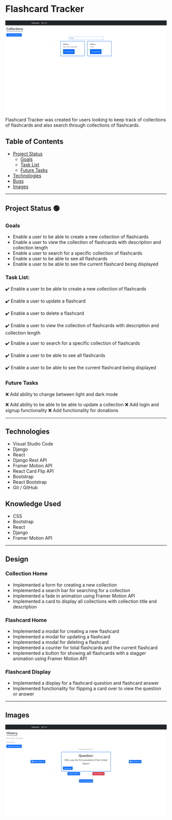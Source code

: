 # Flashcard Tracker

![](Images/FlashcardHome.png)

Flashcard Tracker was created for users looking to keep track of collections of flashcards and also search through collections of flashcards.

## Table of Contents
- [Project Status](#project-status)
   - [Goals](#goals)
   - [Task List](#task-list)
   - [Future Tasks](#future-tasks)
- [Technologies](#technologies)
- [Bugs](#bugs)
- [Images](#images)

---
## Project Status :green_circle:
### Goals
- Enable a user to be able to create a new collection of flashcards
- Enable a user to view the collection of flashcards with description and collection length
- Enable a user to search for a specific collection of flashcards
- Enable a user to be able to see all flashcards
- Enable a user to be able to see the current flashcard being displayed

### Task List: 

:heavy_check_mark: Enable a user to be able to create a new collection of flashcards

:heavy_check_mark: Enable a user to update a flashcard

:heavy_check_mark: Enable a user to delete a flashcard

:heavy_check_mark: Enable a user to view the collection of flashcards with description and collection length

:heavy_check_mark: Enable a user to search for a specific collection of flashcards

:heavy_check_mark: Enable a user to be able to see all flashcards

:heavy_check_mark: Enable a user to be able to see the current flashcard being displayed


<!--- 
Emojis for the Task List:
DONE =      :heavy_check_mark:
NOT DONE =  :x:
WIP =       :recycle:
BUGGED =    :warning:
 --->

### Future Tasks  
:x: Add ability to change between light and dark mode 

:x: Add ability to be able to be able to update a collection
:x: Add login and signup functionality 
:x: Add functionality for donations

---
## Technologies
- Visual Studio Code
- Django 
- React
- Django Rest API
- Framer Motion API
- React Card Flip API
- Bootstrap
- React Bootstrap
- Git / GitHub

## Knowledge Used
- CSS
- Bootstrap
- React
- Django
- Framer Motion API

---
## Design
### Collection Home
- Implemented a form for creating a new collection
- Implemented a search bar for searching for a collection
- Implemented a fade in animation using Framer Motion API
- Implemented a card to display all collections with collection title and description
### Flashcard Home
- Implemented a modal for creating a new flashcard
- Implemented a modal for updating a flashcard
- Implemented a modal for deleting a flashcard
- Implemented a counter for total flashcards and the current flashcard
- Implemented a button for showing all flashcards with a stagger animation using Framer Motion API
### Flashcard Display
- Implemented a display for a flashcard question and flashcard answer
- Implemented functionality for flipping a card over to view the question or answer

---
## Images
![](Images/FlashcardDisplay.png)
